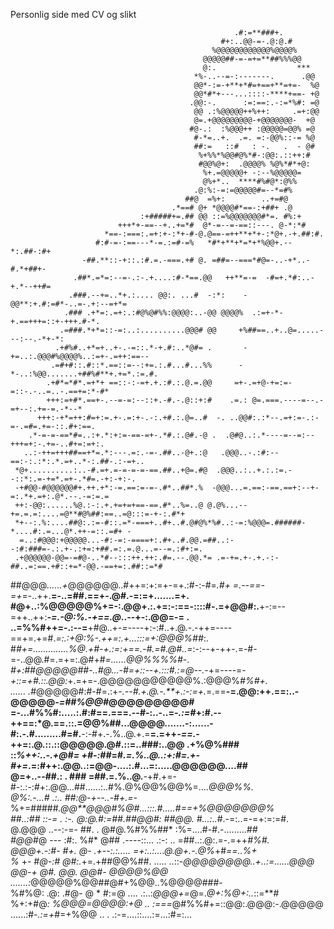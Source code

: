 Personlig side med CV og slikt

                                                                                                           
                                                                                                           
                                                                                                           
                                                      .#:=**###+.                                          
                                                   #+:..@@-=-.@:@.#                                        
                                                 %@@@@@@@@@@@@%@@@@%                                       
                                               @@@@@##-=-=+=**##%%%@@                                      
                                               @:.                  ***                                    
                                             *%-..--=-:-------.      .@@                                   
                                             @@*-:=-+**+*#=+==+**=+=-  %@                                  
                                             @@*#*+---...::::-****+==- +@                                  
                                            .@@:-.      :=:==:.-:=*%#: =@                                  
                                             @@ .:%@@@@@++%++:     .=+:@@                                  
                                             @=.+@@@@@@@@@-+@@@@@@@-  +@                                   
                                            #@-.:  :%@@@++ :@@@@@=@@% =@                                   
                                             #-*=..+.  .=. =:-@@%::-= %@                                   
                                             ##:=   ::#   : -.   .  - @#                                   
                                              %+%%*%@@#@%*#-:@@:.::++:#                                    
                                              #@@%@+:  .@@@@% %@%*#*+@:                                    
                                               %+.=@@@@@+ -:--%@@@@@=                                      
                                               @%+*..  ****#%#@*:@%%                                       
                                             .@:%:-=:=@@@@@#=--*=#%                                        
                                           ##@  =%+:        ..+=#@                                         
                                        .*==# @+ *@@@@#*==-:+##+ .@                                        
                                 :+#####+=.## @@ ::=%@@@@@@@#*=. #%:+                                      
                            +++*+-==--+..+=*#  @*-=--=-==::---. @-*:*#                                     
                         *==-:===:.=+:+-:*+-#-@.@==-=++**+*+-:*@+.-+.##:#.                                 
                       #:#-=-:==---*-=.:=#-=%   *#*+**+*=*+*%@@+.--*:.##-:#+                               
                    -##.**::-+::.:#.=.-===.+# @. =##=--===*#@=-..-+*..-#.*+##+-                            
                  .##*.=*=:--=-.:-.+....:#-*==.@@   ++**=-=  -#=+.*#:..-+.*--++#=                          
                 .###.--+=..*+.:.... @@:. ...#  -:*:    -@@**:+.#:=#*-..=-.+:--=+*=                        
                .### .+*=:.=+:.:#@%@#%%:@@@@:..-@@ @@@@%  .:=+-*-+.==+++=::+-+++.#-*.                      
               .=###.*+*=::-=:..:..........@@@# @@     +%##==..+..@=.....---:--.-*+-*:                     
              .+#%#..+*=+..+-.-=::.*-+.#:..*@#= .       -+=..:.@@@#%@@@@%..:=+-.=++:==--                   
             .=#+#::.#::*.==::=--:+=.:.#...#...%%      -*-..:%@@.......+##%#**+.+=*.:=.#.                  
            .+#*=*#*.=+*+ ==::-:-=+.+.:#.:.@.=.@@     =+-.=+@-+=:=-=::-.-..=..-.==+=:*-#*                  
            +++:=+#*.==+-.--=-=:--::+.-#.-.@::+:#    .=.: @=.===.----=--.-=+--:.+=-=.-*--*                 
          +++:-+*=++:#=+:=.+-.=:+-.-:.+#.:.@=..#  -. ..@@#:.:*--.=+:=-.:-=-.=#=.+=-::.#+:==.               
        .*-=-=-==*#=..:+.*:+:=-==-=+-.*#.:.@#.-@ .  .@#@..:.*----=--=:--+++=+:-.+=-..#+=:=+:.              
       ..:-++=+++##==+*=.*:---.=:.-=-.##..-@+.:@   .@@@..-.:#:--==:-:.:*:.*.=+..*-:.##-.:-=+..             
     *@+..........:..-#.=+.=-=-=-=-==.##..+@=.#@  .@@@..:..+.:.:=.--::*:.=-+=*.=+-.*#=.-+:-+:-.            
     -+#@@-#@@@@@@#+.++.+*:-=.==:=-=-.#*..##*.%  -@@@...=.==:-==.==+:--+-=:.*+.=+:.@*.--.-=:=.=            
     ++:-@@:......%@.:-:.+.+=+=+==-==.#*..%=..@ @.@%...--+=.=.=:....=@**#@%##:==..=@:::=-+-:.#*+           
     *+--:.%:....##@:.:=-#::.=*-===+..#+..#.@#@%*%#..:-=:%@@@=.######-*....#:.=...@*.++-=::.=#+ -          
      =..:#@@@:+@@@@@...-#:-=:-====+:.#+..#.@@.=##..:--:#:###=-.:.+-.:+=:+##.=:.=.@...=--=.:#+:=.          
     .+@@@@@@-@@=-=#@-..*#--:::++.++:.#=.--.@@.*= .=-+=.+-.+.-:-##..=:==.+#::+=*-@@.-==+=:.##::=*#         
  ##@@@*......+*@@@@@@..#++=:+:=+-=+.:#-:-#=*.#+ =.--==-=+*=-..++.**=-..=##.==+-.@#.-=:=+.......=+.        
  #@+..:%@@@@@%+=-:.@@+.:.+=:-:==-::::#-.=+@@#:.**+-:=--=++..++:***-=.-@:%.-+==.@*..--+-:.@@=-=   .        
   ..=%%#++=-.:--=**+#@..+*-=----*+:-:#..+.@.-.-++=----==+=.+=#.*=:.:+@:%-.++=:.+...:::=+:@@@%##*:.        
   #*#+=..............%@.+#-+.:=:+==.-#.=#.@#..=*:-:--+-++-.=-#-=-..@@.#=.=+=:.@#+#*=......@@%%%%#*-.      
    *#+:##@@@@@##-..#@...-#=+::--+.:::#.:=@--.-*+=----=-*+::=+#.::.@@:*+.=+=-.@@@@@@@@@@@%.:@@@%*#%#+.     
         ...... .*#@@@@@#:#-#=.:+*-.--#.+.@.-.**+.:-:=+.*=.==**-=.@@:++.==:..-@@@@@*-=##%@@#*@@@@@@@@@#    
         =-...#%%#:.....:.#:#==.===.--#-:..-..=-*.:=*#+:#.--++==:*@.==.::.=@@%##...@@@@.......-:......-    
         #:.-.#.........#=#.**-:-#+.-.%..@.+.=**=.=++*-==.-*++=:.@.::.::@@@@@.@#.::=..###:..@@ .+%@%###    
         ::*%++:..-.+@#= +#-:##*=#*.=.%..@..:+:#=.+-#+=*.=:#++:.@@..:=@@-....:.#...=:.....@@@@@@....##     
           @=+..--##.:  .  ###  =##.=.%..@.**-+#.+=-#-:.:-:#+:.@@...##......:..#%.@%@@%@@%=....*@@@%%.     
           @%:.-...#  .:..         ##:@-+--..-#+.=-*%+=#####*.@@**@@@#%@#...:::.#.....#==+%@@@@@@@%        
            ##..:##   ::-= .  :-.    *@:@.#:=##.*##@@#:   *##@@.        #...:.*.*#.-=:..=-=+:=:=#.         
             @.@@@  ..--:-=-   ##. .  @#@.%#%%##*                       :%=....#-#.-.........*##           
             #@@*#@ ---   :#:.   %#*    @##         .----::...  .:-: ..  =##..:.@:.=-.=++*#%#.             
                @@@+.-:#-   #+.    @-             .+--:.:..... =+:..:....@.@+.-.@%*+#*==..%+               
                  %*   +*-   #@-:#  @#:.*+=.+##@@%##. ..... ..::-*@@@@@@@@..+..:=......@@@                 
                  @@-+   @#.   @@.   @@#- @@@@%@@    .......:*@@@@@%@@##@#+%@@..%@@@@###-                  
                  %#%@:   .@:  .#@-   @ *  #:=@  .... .:..:*@@@+=*@=.*@+:%@+:..*::=**#                     
                  %+:+#@*:  %@@@=@@@@:+@          .. :===*@#%%#+=::@@:.@@@:-.@@@@@                         
                   ......:#*-.:=+*#=+%@@ ..          . .:-=....::....:=...:#=:...                          